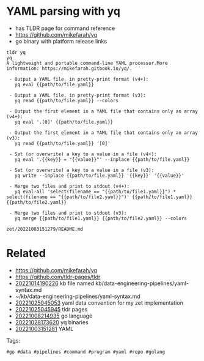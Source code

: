 # YAML parsing with yq

- has TLDR page for command reference
- https://github.com/mikefarah/yq
- go binary with platform release links

```
tldr yq
yq
A lightweight and portable command-line YAML processor.More information: https://mikefarah.gitbook.io/yq/.

 - Output a YAML file, in pretty-print format (v4+):
   yq eval {{path/to/file.yaml}}

 - Output a YAML file, in pretty-print format (v3):
   yq read {{path/to/file.yaml}} --colors

 - Output the first element in a YAML file that contains only an array (v4+):
   yq eval '.[0]' {{path/to/file.yaml}}

 - Output the first element in a YAML file that contains only an array (v3):
   yq read {{path/to/file.yaml}} '[0]'

 - Set (or overwrite) a key to a value in a file (v4+):
   yq eval '.{{key}} = "{{value}}"' --inplace {{path/to/file.yaml}}

 - Set (or overwrite) a key to a value in a file (v3):
   yq write --inplace {{path/to/file.yaml}} '{{key}}' '{{value}}'

 - Merge two files and print to stdout (v4+):
   yq eval-all 'select(filename == "{{path/to/file1.yaml}}") * select(filename == "{{path/to/file2.yaml}}")' {{path/to/file1.yaml}} {{path/to/file2.yaml}}

 - Merge two files and print to stdout (v3):
   yq merge {{path/to/file1.yaml}} {{path/to/file2.yaml}} --colors
```

` zet/20221003151279/README.md `

# Related

- https://github.com/mikefarah/yq
- https://github.com/tldr-pages/tldr
- [20221014190226](/zet/20221014190226/README.md) kb file named kb/data-engineering-pipelines/yaml-syntax.md
- ~/kb/data-engineering-pipelines/yaml-syntax.md
- [20221025045053](/zet/20221025045053/README.md) yaml data convention for my zet implementation
- [20221025045945](/zet/20221025045945/README.md) tldr pages
- [20221008214935](/zet/20221008214935/README.md) go language
- [20221028173620](/zet/20221028173620/README.md) yq binaries
- [20221003151281](/zet/20221003151281/README.md) YAML

Tags:

    #go #data #pipelines #command #program #yaml #repo #golang
